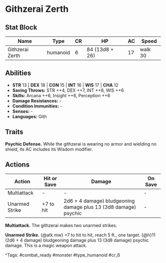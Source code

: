 # Githzerai Zerth

## Stat Block

| Name | Type | CR | HP | AC | Speed |
|------|------|----|----|----|-------|
| Githzerai Zerth | humanoid | 6 | 84 (13d8 + 26) | 17 | walk 30 |

## Abilities

- **STR** 13 | **DEX** 18 | **CON** 15 | **INT** 16 | **WIS** 17 | **CHA** 12
- **Saving Throws:** STR ++4, DEX ++7, INT ++6, WIS ++6  
- **Skills:** Arcana ++6, Insight ++6, Perception ++6  
- **Damage Resistances:** -  
- **Condition Immunities:** -  
- **Senses:** -  
- **Languages:** Gith

## Traits

**Psychic Defense.** While the githzerai is wearing no armor and wielding no shield, its AC includes its Wisdom modifier.


## Actions

| Action | Hit or Save | Damage | On Save |
|--------|--------------|--------|----------|
| Multiattack | - | - | - |
| Unarmed Strike | +7 to hit | 2d6 + 4 damage) bludgeoning damage plus 13 (3d8 damage) psychic | - |

**Multiattack.** The githzerai makes two unarmed strikes.

**Unarmed Strike.** {@atk mw} +7 to hit to hit, reach 5 ft., one target. {@h}11 (2d6 + 4 damage) bludgeoning damage plus 13 (3d8 damage) psychic damage. This is a magic weapon attack.


^Tags: #combat_ready #monster #type_humanoid #cr_6